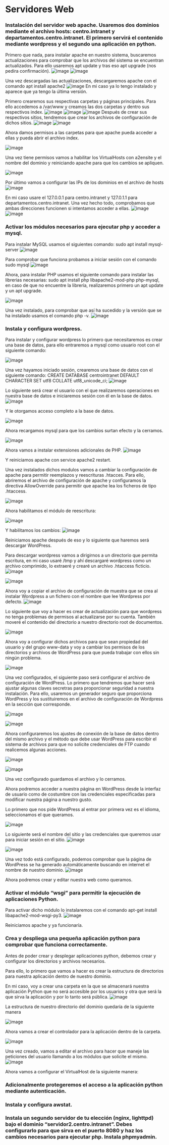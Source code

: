 # Servidores Web

### Instalación del servidor web apache. Usaremos dos dominios mediante el archivo hosts: centro.intranet y departamentos.centro.intranet. El primero servirá el contenido mediante wordpress y el segundo una aplicación en python.
Primero que nada, para instalar apache en nuestro sistema, buscaremos actualizaciones para comprobar que los archivos del sistema se encuentran actualizados. Para ello usaremos apt update y tras eso apt upgrade (nos pedira confirmación).
![image](https://github.com/DaniMa02/SREI-2-ASIR/assets/47284389/c91f0db6-6250-445b-b57c-07912b2e1786)
![image](https://github.com/DaniMa02/SREI-2-ASIR/assets/47284389/7db8a2f2-b7b3-4377-8aa4-cf60478908e3)

Una vez descargadas las actualizaciones, descargaremos apache con el comando apt install apache2
![image](https://github.com/DaniMa02/SREI-2-ASIR/assets/47284389/59dae303-853a-41b4-9a40-4b391df662a7)
En mi caso ya lo tengo instalado y aparece que ya tengo la última versión.  

Primero crearemos sus respectivas carpetas y páginas principales. Para ello accedemos a /var/www y creamos las dos carpetas y dentro sus respectivos index.
![image](https://github.com/DaniMa02/SREI-2-ASIR/assets/47284389/fa7180e3-3755-45c5-b2b7-1983f1031103)
![image](https://github.com/DaniMa02/SREI-2-ASIR/assets/47284389/6ad10bfe-c463-4349-bccd-4ca7126cd5c0)
![image](https://github.com/DaniMa02/SREI-2-ASIR/assets/47284389/39e24f1a-1d7b-4d3a-830b-7b4dc91f7d24)
Después de crear sus respectivos sitios, tendremos que crear los archivos de configuración de dichos sitios.
![image](https://github.com/DaniMa02/SREI-2-ASIR/assets/47284389/2687b153-aa94-4ded-b459-df77282dfadc)
![image](https://github.com/DaniMa02/SREI-2-ASIR/assets/47284389/6d1d7179-c681-45d1-ade4-54e627281a5f)

Ahora damos permisos a las carpetas para que apache pueda acceder a ellas y pueda abrir el archivo index.

![image](https://github.com/DaniMa02/SREI-2-ASIR/assets/47284389/8945e739-90ac-4a89-9c77-2569bd860227)

Una vez tiene permisos vamos a habilitar los VirtualHosts con a2ensite y el nombre del dominio y reiniciando apache para que los cambios se apliquen.

![image](https://github.com/DaniMa02/SREI-2-ASIR/assets/47284389/954835ce-365a-4d50-b420-d3b1420c62cc)

Por último vamos a configurar las IPs de los dominios en el archivo de hosts
![image](https://github.com/DaniMa02/SREI-2-ASIR/assets/47284389/b7cdb0b6-86ec-427c-b466-55d4bb79f0e7)

En mi caso usare el 127.0.0.1 para centro.intranet y 127.0.1.1 para departamentos.centro.intranet.
Una vez hecho todo, comprobamos que ambas direcciones funcionen si intentamos acceder a ellas.
![image](https://github.com/DaniMa02/SREI-2-ASIR/assets/47284389/d37c1bcc-48a5-431b-986c-1285babcc1bb)
![image](https://github.com/DaniMa02/SREI-2-ASIR/assets/47284389/4fb8b884-08d0-441a-a74a-473df91b352f)


### Activar los módulos necesarios para ejecutar php y acceder a mysql.

Para instalar MySQL usamos el siguientes comando:
sudo apt install mysql-server
![image](https://github.com/DaniMa02/SREI-2-ASIR/assets/47284389/1bc03a28-2a84-48a5-91b7-fa876776fc9b)


Para comprobar que funciona probamos a iniciar sesión con el comando sudo mysql
![image](https://github.com/DaniMa02/SREI-2-ASIR/assets/47284389/b59ce719-a7d5-4aa1-8790-b1747f45bd54)

Ahora, para instalar PHP usamos el siguiente comando para instalar las librerias necesarias:
sudo apt install php libapache2-mod-php php-mysql, en caso de que no encuentre la librería, realizaremos primero un apt update y un apt upgrade.

![image](https://github.com/DaniMa02/SREI-2-ASIR/assets/47284389/fb0523dc-5197-4a08-8950-742f8ef59c3f)

Una vez instalado, para comprobar que así ha sucedido y la versión que se ha instalado usamos el comando php -v.
![image](https://github.com/DaniMa02/SREI-2-ASIR/assets/47284389/e1598a1f-4101-4d58-9cd9-05a4aeb94890)


### Instala y configura wordpress.

Para instalar y configurar wordpress lo primero que necesitaremos es crear una base de datos, para ello entraremos a mysql como usuario root con el siguiente comando:

![image](https://github.com/DaniMa02/SREI-2-ASIR/assets/47284389/7ded5977-cc79-4098-bef9-3fd907f6a3be)

Una vez hayamos iniciado sesión, crearemos una base de datos con el siguiente comando:
CREATE DATABASE centrointranet DEFAULT CHARACTER SET utf8 COLLATE utf8_unicode_ci;
![image](https://github.com/DaniMa02/SREI-2-ASIR/assets/47284389/b87e2ad6-ba8a-48db-bd6b-a70e982d8f9c)

Lo siguiente será crear el usuario con el que realizaremos operaciones en nuestra base de datos e iniciaremos sesión con él en la base de datos.
![image](https://github.com/DaniMa02/SREI-2-ASIR/assets/47284389/21e03c96-ca71-4e71-b430-6bb931b2d75a)

Y le otorgamos acceso completo a la base de datos.

![image](https://github.com/DaniMa02/SREI-2-ASIR/assets/47284389/bab0e1d6-6178-40e5-a1b9-8c8b6a1237d4)

Ahora recargamos mysql para que los cambios surtan efecto y la cerramos.

![image](https://github.com/DaniMa02/SREI-2-ASIR/assets/47284389/1fc7629f-aca0-4838-bdf2-73e78c05c492)

Ahora vamos a instalar extensiones adicionales de PHP.
![image](https://github.com/DaniMa02/SREI-2-ASIR/assets/47284389/3255228d-709d-4323-a568-7bef38e2093c)

Y reiniciamos apache con service apache2 restart.

Una vez instalados dichos modulos vamos a cambiar la configuración de apache para permitir reemplazos y reescrituras .htacces. Para ello, abriremos el archivo de configuración de apache y configuramos la directiva AllowOverride para permitir que apache lea los ficheros de tipo .htaccess.

![image](https://github.com/DaniMa02/SREI-2-ASIR/assets/47284389/de62899f-ff7d-44b5-b020-d01d763d014e)

Ahora habilitamos el módulo de reescritura:

![image](https://github.com/DaniMa02/SREI-2-ASIR/assets/47284389/f62ef764-9ea2-4332-bbfc-137e7fb76436)

Y habilitamos los cambios:
![image](https://github.com/DaniMa02/SREI-2-ASIR/assets/47284389/dcc91447-ea15-40f3-a789-da387168421c)

Reiniciamos apache después de eso y lo siguiente que haremos será descargar WordPress.

Para descargar wordpress vamos a dirigirnos a un directorio que permita escritura, en mi caso usaré /tmp y ahí descargaré wordpress como un archivo comprimido, lo extraeré y crearé un archivo .htaccess ficticio.  
![image](https://github.com/DaniMa02/SREI-2-ASIR/assets/47284389/e40d4093-3740-4a0a-b0e8-b6185d12069a)

![image](https://github.com/DaniMa02/SREI-2-ASIR/assets/47284389/aab2c6c9-f5a0-4acf-b5f9-baf1b8a3c2c4)

Ahora voy a copiar el archivo de configuración de muestra que se crea al instalar Wordpress a un fichero con el nombre que lee Wordpress por defecto.
![image](https://github.com/DaniMa02/SREI-2-ASIR/assets/47284389/454e78ee-466b-4814-9400-bc0e812d1151)

Lo siguiente que voy a hacer es crear de actualización para que wordpress no tenga problemas de permisos al actualizarse por su cuenta. También moveré el contenido del directorio a nuestro directorio root de documentos.

![image](https://github.com/DaniMa02/SREI-2-ASIR/assets/47284389/df828f61-d88b-4735-8626-7ddcab53c1ae)

Ahora voy a configurar dichos archivos para que sean propiedad del usuario y del grupo www-data y voy a cambiar los permisos de los directorios y archivos de WordPress para que pueda trabajar con ellos sin ningún problema.

![image](https://github.com/DaniMa02/SREI-2-ASIR/assets/47284389/394fed29-29a1-4dfa-a3d5-77685ee5862d)

Una vez configurados, el siguiente paso será configurar el archivo de configuración de WordPress. Lo primero que tendremos que hacer será ajustar algunas claves secretras para proporcionar seguridad a nuestra instalación. Para ello, usaremos un generador seguro que proporciona WordPress y los sustituiremos en el archivo de configuración de Wordpress en la sección que corresponde.

![image](https://github.com/DaniMa02/SREI-2-ASIR/assets/47284389/a1ead698-c847-4c3a-9520-eaa7a4430615)

![image](https://github.com/DaniMa02/SREI-2-ASIR/assets/47284389/636d07ef-24fe-4fb6-b3da-b17febef3c3c)

Ahora configuraremos los ajustes de conexión de la base de datos dentro del mismo archivo y el método que debe usar WordPress para escribir el sistema de archivos para que no solicite credenciales de FTP cuando realicemos algunas acciones.

![image](https://github.com/DaniMa02/SREI-2-ASIR/assets/47284389/49a75427-8566-42ad-88b4-5ad4f1d0c3e9)

![image](https://github.com/DaniMa02/SREI-2-ASIR/assets/47284389/5a2dd347-216a-4c30-bb73-73b23580492b)

Una vez configurado guardamos el archivo y lo cerramos.

Ahora podremos acceder a nuestra página en WordPress desde la interfaz de usuario como de costumbre con las credenciales especificadas para modificar nuestra página a nuestro gusto.

Lo primero que nos pide WordPress al entrar por primera vez es el idioma, seleccionamos el que queramos.

![image](https://github.com/DaniMa02/SREI-2-ASIR/assets/47284389/bfd927be-5664-497e-a44d-df4efd1c3995)

Lo siguiente será el nombre del sitio y las credenciales que queremos usar para iniciar sesión en el sitio.
![image](https://github.com/DaniMa02/SREI-2-ASIR/assets/47284389/2071f51c-805d-4b17-88c4-0ef646146dc9)

![image](https://github.com/DaniMa02/SREI-2-ASIR/assets/47284389/77797078-357a-4d80-833b-703684011e4a)

Una vez todo está configurado, podemos comprobar que la página de WordPress se ha generado automáticamente buscando en internet el nombre de nuestro dominio.
![image](https://github.com/DaniMa02/SREI-2-ASIR/assets/47284389/e4bf7751-9e6b-4856-9163-83805346bfae)

Ahora podremos crear y editar nuestra web como queramos.

### Activar el módulo “wsgi” para permitir la ejecución de aplicaciones Python.

Para activar dicho módulo lo instalaremos con el comando apt-get install libapache2-mod-wsgi-py3.
![image](https://github.com/DaniMa02/SREI-2-ASIR/assets/47284389/612cd4db-20d3-4828-947a-cc80f6491aef)

Reiniciamos apache y ya funcionaría.

### Crea y despliega una pequeña aplicación python para comprobar que funciona correctamente.
Antes de poder crear y desplegar aplicaciones python, debemos crear y configurar los directorios y archivos necesarios.

Para ello, lo primero que vamos a hacer es crear la estructura de directorios para nuestra aplicación dentro de nuestro dominio.

En mi caso, voy a crear una carpeta en la que se almacenará nuestra aplicación Python que no será accesible por los usuarios y otra que será la que sirva la aplicación y por lo tanto será pública.
![image](https://github.com/DaniMa02/SREI-2-ASIR/assets/47284389/5ff635fb-b519-459b-ba41-b93160bf8cc9)

La estructura de nuestro directorio del dominio quedaría de la siguiente manera

![image](https://github.com/DaniMa02/SREI-2-ASIR/assets/47284389/d3342b34-d200-4190-ac18-81ed7200bd29)

Ahora vamos a crear el controlador para la aplicación dentro de la carpeta.

![image](https://github.com/DaniMa02/SREI-2-ASIR/assets/47284389/92cda629-b10e-455c-a596-01e9792b9e25)

Una vez creado, vamos a editar el archivo para hacer que maneje las peticiones del usuario llamando a los módulos que solicite el mismo.
![image](https://github.com/DaniMa02/SREI-2-ASIR/assets/47284389/c46a70b0-02e2-41f9-a6b5-66f772df7558)

Ahora vamos a configurar el VirtualHost de la siguiente manera:


### Adicionalmente protegeremos el acceso a la aplicación python mediante autenticación.
### Instala y configura awstat.
### Instala un segundo servidor de tu elección (nginx, lighttpd) bajo el dominio “servidor2.centro.intranet”. Debes configurarlo para que sirva en el puerto 8080 y haz los cambios necesarios para ejecutar php. Instala phpmyadmin.
